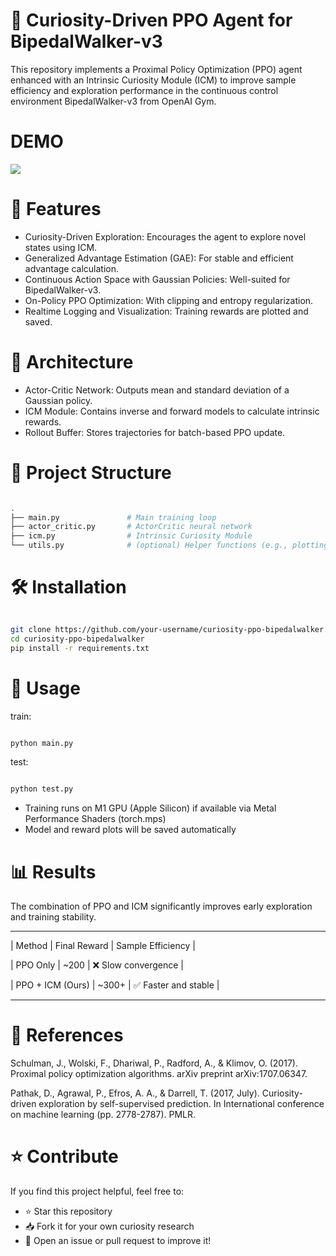 # 🧠 Curiosity-Driven PPO Agent for BipedalWalker-v3

This repository implements a Proximal Policy Optimization (PPO) agent enhanced with an Intrinsic Curiosity Module (ICM) to improve sample efficiency and exploration performance in the continuous control environment BipedalWalker-v3 from OpenAI Gym.

# DEMO

![](https://github.com/EricChen0104/curiosity-ppo-bipedalwalker/assets/DEMO_gif.gif)

# 🚀 Features

- Curiosity-Driven Exploration: Encourages the agent to explore novel states using ICM.
- Generalized Advantage Estimation (GAE): For stable and efficient advantage calculation.
- Continuous Action Space with Gaussian Policies: Well-suited for BipedalWalker-v3.
- On-Policy PPO Optimization: With clipping and entropy regularization.
- Realtime Logging and Visualization: Training rewards are plotted and saved.

# 🧩 Architecture

- Actor-Critic Network: Outputs mean and standard deviation of a Gaussian policy.
- ICM Module: Contains inverse and forward models to calculate intrinsic rewards.
- Rollout Buffer: Stores trajectories for batch-based PPO update.

# 📁 Project Structure

```bash

.
├── main.py               # Main training loop
├── actor_critic.py       # ActorCritic neural network
├── icm.py                # Intrinsic Curiosity Module
└── utils.py              # (optional) Helper functions (e.g., plotting, saving)

```

# 🛠️ Installation

```bash

git clone https://github.com/your-username/curiosity-ppo-bipedalwalker.git
cd curiosity-ppo-bipedalwalker
pip install -r requirements.txt

```

# 🧪 Usage

train:

```bash

python main.py

```

test:

```bash

python test.py

```

- Training runs on M1 GPU (Apple Silicon) if available via Metal Performance Shaders (torch.mps)
- Model and reward plots will be saved automatically

# 📊 Results

The combination of PPO and ICM significantly improves early exploration and training stability.

---

| Method | Final Reward | Sample Efficiency |

| PPO Only | ~200 | ❌ Slow convergence |

| PPO + ICM (Ours) | ~300+ | ✅ Faster and stable |

---

# 📖 References

Schulman, J., Wolski, F., Dhariwal, P., Radford, A., & Klimov, O. (2017). Proximal policy optimization algorithms. arXiv preprint arXiv:1707.06347.

Pathak, D., Agrawal, P., Efros, A. A., & Darrell, T. (2017, July). Curiosity-driven exploration by self-supervised prediction. In International conference on machine learning (pp. 2778-2787). PMLR.

# ⭐️ Contribute

If you find this project helpful, feel free to:

- ⭐ Star this repository
- 📥 Fork it for your own curiosity research
- 📧 Open an issue or pull request to improve it!
